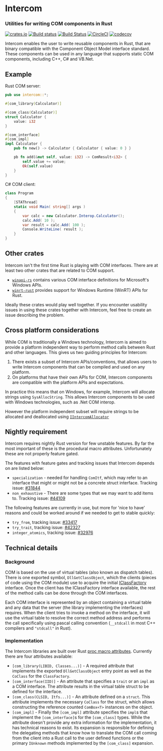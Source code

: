 # Intercom
### Utilities for writing COM components in Rust

[![crates.io](https://img.shields.io/crates/v/intercom.svg)](https://crates.io/crates/intercom)
[![Build status](https://ci.appveyor.com/api/projects/status/q88b7xk6l72kup0y/branch/master?svg=true)](https://ci.appveyor.com/project/Rantanen/intercom/branch/master)
[![Build Status](https://travis-ci.org/Rantanen/intercom.svg?branch=master)](https://travis-ci.org/Rantanen/intercom)
[![CircleCI](https://circleci.com/gh/Rantanen/intercom/tree/master.svg?style=svg)](https://circleci.com/gh/Rantanen/intercom/tree/master)
[![codecov](https://codecov.io/gh/Rantanen/intercom/branch/master/graph/badge.svg)](https://codecov.io/gh/Rantanen/intercom)

Intercom enables the user to write reusable components in Rust, that are
binary compatible with the Component Object Model interface standard. These
components can be used in any language that supports static COM components,
including C++, C# and VB.Net.

## Example

Rust COM server:

```rust
pub use intercom::*;

#[com_library(Calculator)]

#[com_class(Calculator)]
struct Calculator {
    value: i32
}

#[com_interface]
#[com_impl]
impl Calculator {
    pub fn new() -> Calculator { Calculator { value: 0 } }

    pb fn add(&mut self, value: i32) -> ComResult<i32> {
        self.value += value;
        Ok(self.value)
    }
}
```

C# COM client:

```c#
class Program
{
    [STAThread]
    static void Main( string[] args )
    {
        var calc = new Calculator.Interop.Calculator();
        calc.Add( 10 );
        var result = calc.Add( 100 );
        Console.WriteLine( result );
    }
}
```

## Other crates

Intercom isn't the first time Rust is playing with COM interfaces. There are at
least two other crates that are related to COM support.

- [`winapi-rs`](https://github.com/retep998/winapi-rs) contains various COM
  interface definitions for Microsoft's Windows APIs.
- [`winrt-rust`](https://github.com/contextfree/winrt-rust) provides support for
  Windows Runtime (WinRT) APIs for Rust.

Ideally these crates would play well together. If you encounter usability
issues in using these crates together with Intercom, feel free to create an
issue describing the problem.

## Cross platform considerations

While COM is traditionally a Windows technology, Intercom is aimed to provide
a platform independent way to perform method calls between Rust and other
languages. This gives us two guiding principles for Intercom:

1. There exists a subset of Intercom APIs/conventions, that allows users to
   write Intercom components that can be compiled and used on any platform.
2. On platforms that have their own APIs for COM, Intercom components are
   compatible with the platform APIs and expectations.

In practice this means that on Windows, for example, Intercom will allocate
strings using `SysAllocString`. This allows Intercom components to be used
with Windows technologies, such as .Net COM interop.

However the platform independent subset will require strings to be allocated
and deallocated using [`IIntercomAllocator`]

[`IIntercomAllocator`]: https://github.com/Rantanen/intercom/issues/27

## Nightly requirement

Intercom requires nightly Rust version for few unstable features. By far the
most important of these is the procedural macro attributes. Unfortunately these
are not properly feature gated.

The features with feature gates and tracking issues that Intercom depends on are
listed below:

- `specialization` - needed for handling `ComItf`, which may refer to an
  interface that might or might not be a concrete struct interface.
  Tracking issue: [#31844](https://github.com/rust-lang/rust/issues/31844)
- `non_exhaustive` - There are some types that we may want to add items to.
  Tracking issue: [#44109](https://github.com/rust-lang/rust/issues/44109)

The following features are currently in use, but more for 'nice to have'
reasons and could be worked around if we needed to get to stable quickly:

- `try_from`, tracking issue: [#33417](https://github.com/rust-lang/rust/issues/33417)
- `try_trait`, tracking issue: [#42327](https://github.com/rust-lang/rust/issues/42327)
- `integer_atomics`, tracking issue: [#32976](https://github.com/rust-lang/rust/issues/32976)

## Technical details

### Background

COM is based on the use of virtual tables (also known as dispatch tables).
There is one exported symbol, `DllGetClassObject`, which the clients (pieces of
code using the COM module) use to acquire the initial [IClassFactory]
interface. Once the client has the IClassFactory interface available, the rest
of the method calls can be done through the COM interfaces.

Each COM interface is represented by an object containing a virtual table and
any data that the server (the library implementing the interfaces) requires.
When the client tries to invoke a method on the interface, it will use the
virtual table to resolve the correct method address and performs the call
specifically using pascal calling convention (`__stdcall` in most C++ compilers
and `"stdcall"` in Rust).

[IClassFactory]: https://msdn.microsoft.com/en-us/library/windows/desktop/ms694364(v=vs.85).asp

### Implementation

The Intercom libraries are built over Rust [proc macro attributes]. Currently
there are four attributes available:

- `[com_library(LIBID, Classes...)]` - A required attribute that implements the
  exported `DllGetClassObject` entry point as well as the `CoClass` for the
  `ClassFactory`.
- `[com_interface(IID)]` - An attribute that specifies a `trait` or an `impl`
  as a COM interface. The attribute results in the virtual table struct to be
  defined for the interface.
- `[com_class(CLSID, Itfs...)]` - An attribute defined on a `struct`. This
  attribute implements the necessary `CoClass` for the struct, which allows
  constructing the reference counted `ComBox<T>` instances on the object.
- `[com_impl]` - Finally the `[com_impl]` attribute specifies the `impl`s that
  implement the `[com_interface]`s for the `[com_class]` types. While the
  attribute doesn't provide any extra information for the implementation, it
  has technical reasons to exist. Its expansion is responsible for defining the
  delegating methods that know how to translate the COM call coming from the
  client into a Rust call to the user defined functions or the primary
  `IUnknown` methods implemented by the `[com_class]` expansion.

[proc macro attributes]: https://github.com/rust-lang/rfcs/blob/master/text/1566-proc-macros.md

